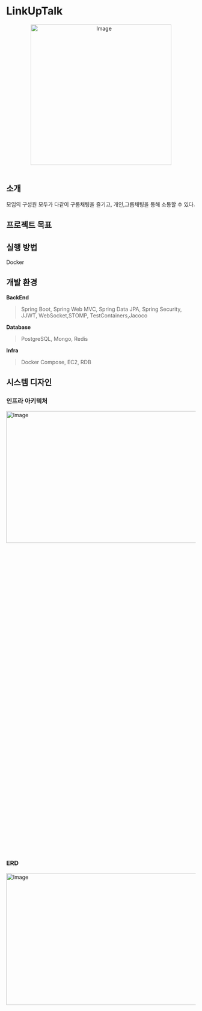 # LinkUpTalk
</p>
<div align="center">
    <img width="374" alt="Image" src="https://github.com/user-attachments/assets/8fbfceff-fab4-4c28-9cbf-fb55ed3a8a9e" />
</div>
<br>

## 소개 

모임의 구성원 모두가 다같이 구룹채팅을 즐기고, 개인,그룹채팅을 통해 소통할 수 있다. 

## 프로젝트 목표 

## 실행 방법
Docker 

## 개발 환경
**BackEnd**

> Spring Boot, Spring Web MVC,
Spring Data JPA, 
Spring Security, JJWT,
WebSocket,STOMP,
TestContainers,Jacoco
> 

**Database**

> PostgreSQL,  Mongo,  Redis
> 

**Infra**

> Docker Compose, EC2, RDB
>


## 시스템 디자인

### 인프라 아키텍처
<img width="548" alt="Image" src="https://github.com/user-attachments/assets/55d895ac-4556-4658-a8c5-01847993a7c7" width="30%" height="30%"/>

### ERD
<img width="577" alt="Image" src="https://github.com/user-attachments/assets/303254ad-3eb5-440b-9321-f3b9bcb1ff56" width="30%" height="30%"/>
